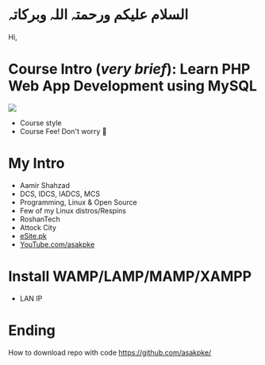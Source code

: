 # السلام علیکم ورحمتہ اللہ وبرکاتہ
Hi,

# Course Intro (*very brief*): Learn PHP Web App Development using MySQL
![](https://i.pinimg.com/originals/59/86/e6/5986e6c412706db74e73e2c01934f937.png)
* Course style
* Course Fee! Don't worry :slightly_smiling_face:	

# My Intro
* Aamir Shahzad
* DCS, IDCS, IADCS, MCS
* Programming, Linux & Open Source
* Few of my Linux distros/Respins
* RoshanTech
* Attock City
* [eSite.pk](http://esite.pk/)
* [YouTube.com/asakpke](https://www.youtube.com/asakpke)

# Install WAMP/LAMP/MAMP/XAMPP
* LAN IP

# Ending
How to download repo with code
https://github.com/asakpke/
